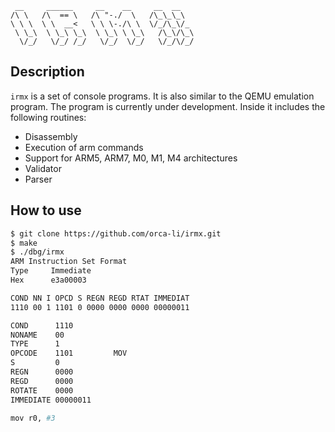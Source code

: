 ```
 __     ______     __    __     __  __    
/\ \   /\  == \   /\ "-./  \   /\_\_\_\   
\ \ \  \ \  __<   \ \ \-./\ \  \/_/\_\/_  
 \ \_\  \ \_\ \_\  \ \_\ \ \_\   /\_\/\_\ 
  \/_/   \/_/ /_/   \/_/  \/_/   \/_/\/_/ 
```                                  
<h2>Description </h2>

`irmx` is a set of console programs. It is also similar to the 
QEMU emulation program. The program is currently under 
development. Inside it includes the following routines:

- Disassembly
- Execution of arm commands
- Support for ARM5, ARM7, M0, M1, M4 architectures
- Validator
- Parser

<h2>How to use</h2>

```bash
$ git clone https://github.com/orca-li/irmx.git
$ make
$ ./dbg/irmx
ARM Instruction Set Format
Type     Immediate
Hex      e3a00003

COND NN I OPCD S REGN REGD RTAT IMMEDIAT
1110 00 1 1101 0 0000 0000 0000 00000011 

COND      1110        
NONAME    00          
TYPE      1           
OPCODE    1101         MOV
S         0           
REGN      0000        
REGD      0000        
ROTATE    0000        
IMMEDIATE 00000011    

mov r0, #3
```